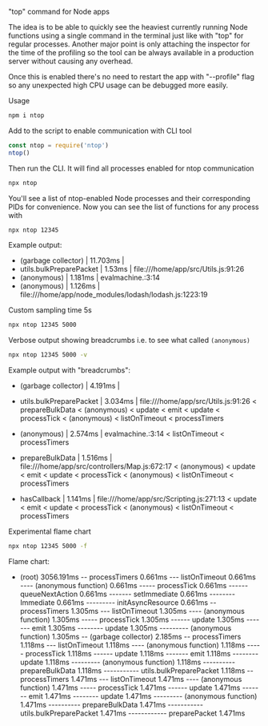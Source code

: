 "top" command for Node apps

The idea is to be able to quickly see the heaviest currently running Node functions using a single command in the terminal just like with "top" for regular processes. Another major point is only attaching the inspector for the time of the profiling so the tool can be always available in a production server without causing any overhead.

Once this is enabled there's no need to restart the app with "--profile" flag so any unexpected high CPU usage can be debugged more easily.

Usage
```bash
npm i ntop
```

Add to the script to enable communication with CLI tool
```javascript
const ntop = require('ntop')
ntop()
```

Then run the CLI. It will find all processes enabled for ntop communication
```bash
npx ntop
```

You'll see a list of ntop-enabled Node processes and their corresponding PIDs for convenience. Now you can see the list of functions for any process with
```bash
npx ntop 12345
```

Example output:

* (garbage collector)     | 11.703ms |
* utils.bulkPreparePacket | 1.53ms | file:///home/app/src/Utils.js:91:26
* (anonymous)             | 1.181ms | evalmachine.<anonymous>:3:14
* (anonymous)             | 1.126ms | file:///home/app/node_modules/lodash/lodash.js:1223:19

Custom sampling time 5s
```bash
npx ntop 12345 5000
```

Verbose output showing breadcrumbs i.e. to see what called `(anonymous)`
```bash
npx ntop 12345 5000 -v
```

Example output with "breadcrumbs":

* (garbage collector)     | 4.191ms |
* utils.bulkPreparePacket | 3.034ms | file:///home/app/src/Utils.js:91:26
 < prepareBulkData < (anonymous) < update < emit < update < processTick < (anonymous) < listOnTimeout < processTimers

* (anonymous)             | 2.574ms | evalmachine.<anonymous>:3:14
 < listOnTimeout < processTimers

* prepareBulkData         | 1.516ms | file:///home/app/src/controllers/Map.js:672:17
 < (anonymous) < update < emit < update < processTick < (anonymous) < listOnTimeout < processTimers

* hasCallback             | 1.141ms | file:///home/app/src/Scripting.js:271:13
 < update < emit < update < processTick < (anonymous) < listOnTimeout < processTimers


Experimental flame chart
```bash
npx ntop 12345 5000 -f
```

Flame chart:

- (root) 3056.191ms
-- processTimers 0.661ms
--- listOnTimeout 0.661ms
---- (anonymous function) 0.661ms
----- processTick 0.661ms
------ queueNextAction 0.661ms
------- setImmediate 0.661ms
-------- Immediate 0.661ms
--------- initAsyncResource 0.661ms
-- processTimers 1.305ms
--- listOnTimeout 1.305ms
---- (anonymous function) 1.305ms
----- processTick 1.305ms
------ update 1.305ms
------- emit 1.305ms
-------- update 1.305ms
--------- (anonymous function) 1.305ms
-- (garbage collector) 2.185ms
-- processTimers 1.118ms
--- listOnTimeout 1.118ms
---- (anonymous function) 1.118ms
----- processTick 1.118ms
------ update 1.118ms
------- emit 1.118ms
-------- update 1.118ms
--------- (anonymous function) 1.118ms
---------- prepareBulkData 1.118ms
----------- utils.bulkPreparePacket 1.118ms
-- processTimers 1.471ms
--- listOnTimeout 1.471ms
---- (anonymous function) 1.471ms
----- processTick 1.471ms
------ update 1.471ms
------- emit 1.471ms
-------- update 1.471ms
--------- (anonymous function) 1.471ms
---------- prepareBulkData 1.471ms
----------- utils.bulkPreparePacket 1.471ms
------------ preparePacket 1.471ms
